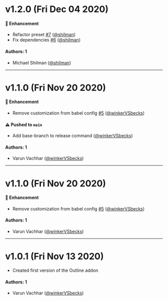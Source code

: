 # v1.2.0 (Fri Dec 04 2020)

#### 🚀 Enhancement

- Refactor preset [#7](https://github.com/chromaui/storybook-outline/pull/7) ([@shilman](https://github.com/shilman))
- Fix dependencies [#6](https://github.com/chromaui/storybook-outline/pull/6) ([@shilman](https://github.com/shilman))

#### Authors: 1

- Michael Shilman ([@shilman](https://github.com/shilman))

---

# v1.1.0 (Fri Nov 20 2020)

#### 🚀 Enhancement

- Remove customization from babel config [#5](https://github.com/chromaui/storybook-outline/pull/5) ([@winkerVSbecks](https://github.com/winkerVSbecks))

#### ⚠️ Pushed to `main`

- Add base-branch to release command ([@winkerVSbecks](https://github.com/winkerVSbecks))

#### Authors: 1

- Varun Vachhar ([@winkerVSbecks](https://github.com/winkerVSbecks))

---

# v1.1.0 (Fri Nov 20 2020)

#### 🚀 Enhancement

- Remove customization from babel config [#5](https://github.com/chromaui/storybook-outline/pull/5) ([@winkerVSbecks](https://github.com/winkerVSbecks))

#### Authors: 1

- Varun Vachhar ([@winkerVSbecks](https://github.com/winkerVSbecks))

---

# v1.0.1 (Fri Nov 13 2020)

- Created first version of the Outline addon

#### Authors: 1

- Varun Vachhar ([@winkerVSbecks](https://github.com/winkerVSbecks))
